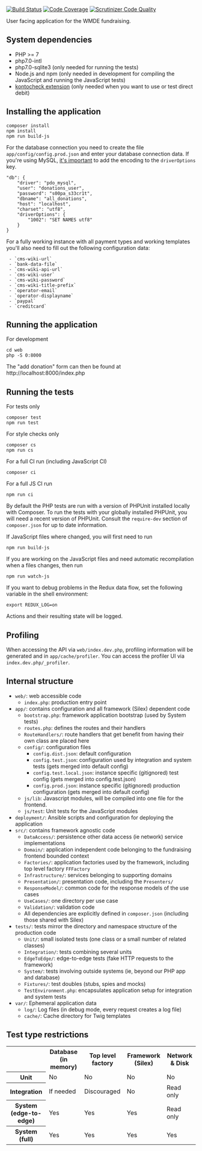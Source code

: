 [![Build Status](https://travis-ci.org/wmde/FundraisingFrontend.svg?branch=master)](https://travis-ci.org/wmde/FundraisingFrontend)
[![Code Coverage](https://scrutinizer-ci.com/g/wmde/FundraisingFrontend/badges/coverage.png?b=master)](https://scrutinizer-ci.com/g/wmde/FundraisingFrontend/?branch=master)
[![Scrutinizer Code Quality](https://scrutinizer-ci.com/g/wmde/FundraisingFrontend/badges/quality-score.png?b=master)](https://scrutinizer-ci.com/g/wmde/FundraisingFrontend/?branch=master)

User facing application for the WMDE fundraising.

## System dependencies

* PHP >= 7
* php7.0-intl
* php7.0-sqlite3 (only needed for running the tests)
* Node.js and npm (only needed in development for compiling the JavaScript and running the JavaScript tests)
* [kontocheck extension](http://kontocheck.sourceforge.net/) (only needed when you want to use or test direct debit)

## Installing the application

	composer install
	npm install
	npm run build-js

For the database connection you need to create the file `app/config/config.prod.json` and enter your database
connection data. If you're using MySQL, [it's important](http://stackoverflow.com/questions/5391045/how-to-define-the-use-of-utf-8-in-doctrine-2-in-zend-framework-application-ini) to add the encoding to the `driverOptions` key.

	"db": {
		"driver": "pdo_mysql",
		"user": "donations_user",
		"password": "s00pa_s33cr1t",
		"dbname": "all_donations",
		"host": "localhost",
		"charset": "utf8",
		"driverOptions": {
			"1002": "SET NAMES utf8"
		}
 	}

For a fully working instance with all payment types and working templates you'll also need to fill out the following
configuration data:

	 - `cms-wiki-url`
	 - `bank-data-file`
	 - `cms-wiki-api-url`
	 - `cms-wiki-user`
	 - `cms-wiki-password`
	 - `cms-wiki-title-prefix`
	 - `operator-email`
	 - `operator-displayname`
	 - `paypal`
	 - `creditcard`

## Running the application

For development

	cd web
	php -S 0:8000

The "add donation" form can then be found at http://localhost:8000/index.php

## Running the tests

For tests only

    composer test
    npm run test

For style checks only

	composer cs
	npm run cs

For a full CI run (including JavaScript CI)

	composer ci

For a full JS CI run

	npm run ci

By default the PHP tests are run with a version of PHPUnit installed locally with Composer.
To run the tests with your globally installed PHPUnit, you will need a recent version of
PHPUnit. Consult the `require-dev` section of `composer.json` for up to date information.

If JavaScript files where changed, you will first need to run

    npm run build-js

If you are working on the JavaScript files and need automatic recompilation when a files changes, then run

    npm run watch-js

If you want to debug problems in the Redux data flow, set the following variable in the shell environment:

    export REDUX_LOG=on

Actions and their resulting state will be logged.

## Profiling

When accessing the API via `web/index.dev.php`, profiling information will be generated and in
`app/cache/profiler`. You can access the profiler UI via `index.dev.php/_profiler`.

## Internal structure

* `web/`: web accessible code
	* `index.php`: production entry point
* `app/`: contains configuration and all framework (Silex) dependent code
	* `bootstrap.php`: framework application bootstrap (used by System tests)
	* `routes.php`: defines the routes and their handlers
	* `RouteHandlers/`: route handlers that get benefit from having their own class are placed here
	* `config/`: configuration files
		* `config.dist.json`: default configuration
		* `config.test.json`: configuration used by integration and system tests (gets merged into default config)
		* `config.test.local.json`:  instance specific (gitignored) test config (gets merged into config.test.json)
		* `config.prod.json`: instance specific (gitignored) production configuration (gets merged into default config)
	* `js/lib`: Javascript modules, will be compiled into one file for the frontend.
	* `js/test`: Unit tests for the JavaScript modules
* `deployment/`: Ansible scripts and configuration for deploying the application
* `src/`: contains framework agnostic code
	* `DataAccess/`: persistence other data access (ie network) service implementations
	* `Domain/`: application independent code belonging to the fundraising frontend bounded context
	* `Factories/`: application factories used by the framework, including top level factory `FFFactory`
	* `Infrastructure/`: services belonging to supporting domains
	* `Presentation/`: presentation code, including the `Presenters/`
	* `ResponseModel/`: common code for the response models of the use cases
	* `UseCases/`: one directory per use case
	* `Validation/`: validation code
	* All dependencies are explicitly defined in `composer.json` (including those shared with Silex)
* `tests/`: tests mirror the directory and namespace structure of the production code
	* `Unit/`: small isolated tests (one class or a small number of related classes)
	* `Integration/`: tests combining several units
	* `EdgeToEdge/`: edge-to-edge tests (fake HTTP requests to the framework)
	* `System/`: tests involving outside systems (ie, beyond our PHP app and database)
	* `Fixtures/`: test doubles (stubs, spies and mocks)
	* `TestEnvironment.php`: encapsulates application setup for integration and system tests
* `var/`: Ephemeral application data
    * `log/`: Log files (in debug mode, every request creates a log file)
    * `cache/`: Cache directory for Twig templates

## Test type restrictions

<table>
	<tr>
		<th></th>
		<th>Database (in memory)</th>
		<th>Top level factory</th>
		<th>Framework (Silex)</th>
		<th>Network & Disk</th>
	</tr>
	<tr>
		<th>Unit</th>
		<td>No</td>
		<td>No</td>
		<td>No</td>
		<td>No</td>
	</tr>
	<tr>
		<th>Integration</th>
		<td>If needed</td>
		<td>Discouraged</td>
		<td>No</td>
		<td>Read only</td>
	</tr>
	<tr>
		<th>System (edge-to-edge)</th>
		<td>Yes</td>
		<td>Yes</td>
		<td>Yes</td>
		<td>Read only</td>
	</tr>
	<tr>
		<th>System (full)</th>
		<td>Yes</td>
		<td>Yes</td>
		<td>Yes</td>
		<td>Yes</td>
	</tr>
</table>
